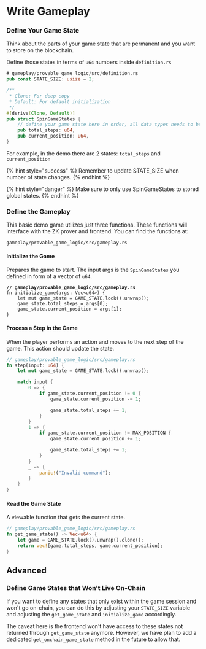 # Write Gameplay

### Define Your Game State

Think about the parts of your game state that are permanent and you want to store on the blockchain.

Define those states in terms of `u64` numbers inside `definition.rs`

```rust
# gameplay/provable_game_logic/src/definition.rs
pub const STATE_SIZE: usize = 2;

/**
 * Clone: For deep copy
 * Default: For default initialization
 */
#[derive(Clone, Default)]
pub struct SpinGameStates {
    // define your game state here in order, all data types needs to be u64
    pub total_steps: u64,
    pub current_position: u64,
}

```

For example, in the demo there are 2 states: `total_steps` and `current_position`

{% hint style="success" %}
Remember to update STATE\_SIZE when number of state changes.
{% endhint %}

{% hint style="danger" %}
Make sure to only use SpinGameStates to stored global states.
{% endhint %}

### Define the Gameplay

This basic demo game utilizes just three functions. These functions will interface with the ZK prover and frontend. You can find the functions at:

`gameplay/provable_game_logic/src/gameplay.rs`

#### Initialize the Game

Prepares the game to start. The input args is the `SpinGameStates` you defined in form of a vector of `u64`.

<pre class="language-rust"><code class="lang-rust"><strong>// gameplay/provable_game_logic/src/gameplay.rs
</strong>fn initialize_game(args: Vec&#x3C;u64>) {
    let mut game_state = GAME_STATE.lock().unwrap();
    game_state.total_steps = args[0];
    game_state.current_position = args[1];
}
</code></pre>

#### Process a Step in the Game

When the player performs an action and moves to the next step of the game. This action should update the state.

```rust
// gameplay/provable_game_logic/src/gameplay.rs
fn step(input: u64) {
    let mut game_state = GAME_STATE.lock().unwrap();

    match input {
        0 => {
            if game_state.current_position != 0 {
                game_state.current_position -= 1;

                game_state.total_steps += 1;
            }
        }
        1 => {
            if game_state.current_position != MAX_POSITION {
                game_state.current_position += 1;

                game_state.total_steps += 1;
            }
        }
        _ => {
            panic!("Invalid command");
        }
    }
}
```

#### Read the Game State

A viewable function that gets the current state.

```rust
// gameplay/provable_game_logic/src/gameplay.rs
fn get_game_state() -> Vec<u64> {
    let game = GAME_STATE.lock().unwrap().clone();
    return vec![game.total_steps, game.current_position];
}
```



## Advanced

### Define Game States that Won't Live On-Chain

If you want to define any states that only exist within the game session and won't go on-chain, you can do this by adjusting your `STATE_SIZE` variable and adjusting the `get_game_state` and `initialize_game` accordingly.

The caveat here is the frontend won't have access to these states not returned through `get_game_state` anymore. However, we have plan to add a dedicated `get_onchain_game_state` method in the future to allow that.



